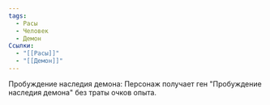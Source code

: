 ```yaml
---
tags:
  - Расы
  - Человек
  - Демон
Ссылки:
  - "[[Расы]]"
  - "[[Демон]]"
---
```

Пробуждение наследия демона:
Персонаж получает ген "Пробуждение наследия демона" без траты очков опыта.








